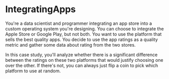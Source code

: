 # IntegratingApps
You're a data scientist and programmer integrating an app store into a custom operating system you're designing. You can choose to integrate the Apple Store or Google Play, but not both. You want to use the platform that sells the best quality apps. You decide to use the app ratings as a quality metric and gather some data about rating from the two stores. 

In this case study, you'll analyze whether there is a significant difference between the ratings on these two platforms that would justify choosing one over the other. If there's not, you can always just flip a coin to pick which platform to use at random. 